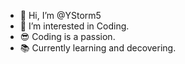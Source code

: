 - 👋 Hi, I’m @YStorm5
- 👀 I’m interested in Coding.
- 😎 Coding is a passion.
- 📚 Currently learning and decovering.

<!---
YStorm5/YStorm5 is a ✨ special ✨ repository because its `README.md` (this file) appears on your GitHub profile.
You can click the Preview link to take a look at your changes.
--->
